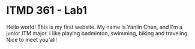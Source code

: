 # ITMD 361 - Lab1
Hello world! This is my first website.
My name is Yanlin Chen, and I'm a junior ITM major.
I like playing badminton, swimming, biking and traveling.
Nice to meet you'all!
